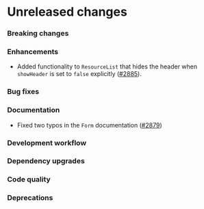 # Unreleased changes

### Breaking changes

### Enhancements

- Added functionality to `ResourceList` that hides the header when `showHeader` is set to `false` explicitly ([#2885](https://github.com/Shopify/polaris-react/pull/2885)).

### Bug fixes

### Documentation

- Fixed two typos in the `Form` documentation ([#2879](https://github.com/Shopify/polaris-react/pull/2879))

### Development workflow

### Dependency upgrades

### Code quality

### Deprecations
